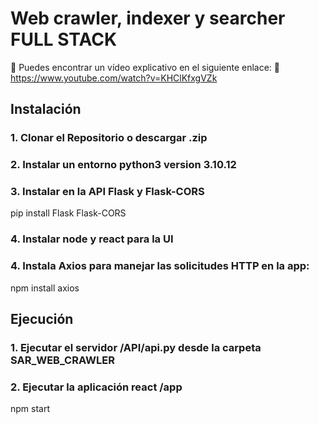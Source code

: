 # Web crawler, indexer y searcher FULL STACK

🔗 Puedes encontrar un vídeo explicativo en el siguiente enlace: 🔴 https://www.youtube.com/watch?v=KHClKfxgVZk



## Instalación

### 1. Clonar el Repositorio o descargar .zip

### 2. Instalar un entorno python3 version 3.10.12

### 3. Instalar en la API Flask y Flask-CORS
pip install Flask Flask-CORS

### 4. Instalar node y react para la UI

### 4. Instala Axios para manejar las solicitudes HTTP en la app:
npm install axios

## Ejecución

### 1. Ejecutar el servidor /API/api.py desde la carpeta SAR_WEB_CRAWLER

### 2. Ejecutar la aplicación react /app
npm start
